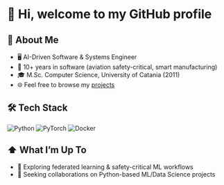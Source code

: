 # 👋 Hi, welcome to my GitHub profile

## 📖 About Me
- 🖥 AI-Driven Software & Systems Engineer  
- 💼 10+ years in software (aviation safety-critical, smart manufacturing)  
- 🎓 M.Sc. Computer Science, University of Catania (2011) 
- 🌐 Feel free to browse my [projects](https://github.com/alfreedolf)


## 🛠️ Tech Stack
![Python](https://img.shields.io/badge/-Python-3776AB?logo=python)
![PyTorch](https://img.shields.io/badge/-PyTorch-FF6F00?logo=pytorch)
![Docker](https://img.shields.io/badge/-Docker-2496ED?logo=docker)

## ⬆ What I’m Up To
- 🌱 Exploring federated learning & safety-critical ML workflows  
- 💞️ Seeking collaborations on Python-based ML/Data Science projects


<!---
![rializ3r’s GitHub stats](https://github-readme-stats.vercel.app/api?username=alfreedolf&show_icons=true)
alfreedolf/alfreedolf is a ✨ special ✨ repository because its `README.md` (this file) appears on your GitHub profile.
You can click the Preview link to take a look at your changes.
--->
